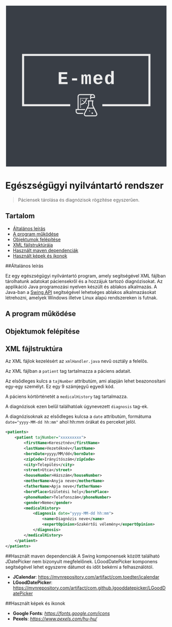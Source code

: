 <p align="center">
    <img alt="logo" src="./src/main/resources/logo.png" height="500px">
</p>

# Egészségügyi nyilvántartó rendszer

> Páciensek tárolása és diagnózisok rögzítése egyszerűen.

## Tartalom

* [Általános leírás]()
* [A program működése]()
* [Objektumok felépítése]()
* [XML fájlstruktúrája]()
* [Használt maven dependenciák]()
* [Használt képek és ikonok]()

##Általános leírás

Ez egy egészségügyi nyilvántartó program, amely segítségével XML fájlban tárolhatunk adatokat páciensekről és a hozzájuk tartozó diagnózisokat.
Az applikáció Java programozási nyelven készült és ablakos alkalmazás.
A Java-ban a [Swing API](https://en.wikipedia.org/wiki/Swing_(Java)) segítségével lehetséges ablakos alkalmazásokat létrehozni, amelyek Windows illetve Linux alapú rendszereken is futnak.

## A program működése


## Objektumok felépítése


## XML fájlstruktúra

Az XML fájlok kezelésért az `xmlHandler.java` nevű osztály a felelős.

Az XML fájlban a `patient` tag tartalmazza a páciens adatait.

Az elsődleges kulcs a `tajNumber` attributúm, ami alapján lehet beazonosítani egy-egy személyt. Ez egy 9 számjegyű egyedi kód.

A páciens kórtörténetét a `medicalHistory` tag tartalmazza.

A diagnózisok ezen belűl találhatóak úgynevezett `diagnosis` tag-ek.

A diagnózisoknak az elsődleges kulcsa a `date` attributúm, formátuma `date="yyyy-MM-dd hh:mm"` ahol hh:mm órákat és perceket jelöl.

```xml
<patients>
    <patient tajNumber="xxxxxxxxx">
        <firstName>Keresztnév</firstName>
        <lastName>Vezetéknév</lastName>
        <bornDate>yyyy/MM/dd</bornDate>
        <zipCode>Irányítószám</zipCode>
        <city>Település</city>
        <street>Utca</street>
        <houseNumber>Házszám</houseNumber>
        <motherName>Anyja neve</motherName>
        <fatherName>Apja neve</fatherName>
        <bornPlace>Születési hely</bornPlace>
        <phoneNumber>Telefonszám</phoneNumber>
        <gender>Neme</gender>
        <medicalHistory>
            <diagnosis date="yyyy-MM-dd hh:mm">
                <name>Diagnózis neve</name>
                <expertOpinion>Szakértői vélemény</expertOpinion>
            </diagnosis>
        </medicalHistory>
    </patient>
</patients>
```

##Használt maven dependenciák
A Swing komponensek között található JDatePicker nem bizonyult megfelelőnek.
LGoodDatePicker komponens segítségével lehet egyszerre dátumot és időt bekérni a felhasználótól.
* **JCalendar**: https://mvnrepository.com/artifact/com.toedter/jcalendar
* **LGoodDatePicker**: https://mvnrepository.com/artifact/com.github.lgooddatepicker/LGoodDatePicker

##Használt képek és ikonok
* **Google Fonts**: *https://fonts.google.com/icons*
* **Pexels**: *https://www.pexels.com/hu-hu/*